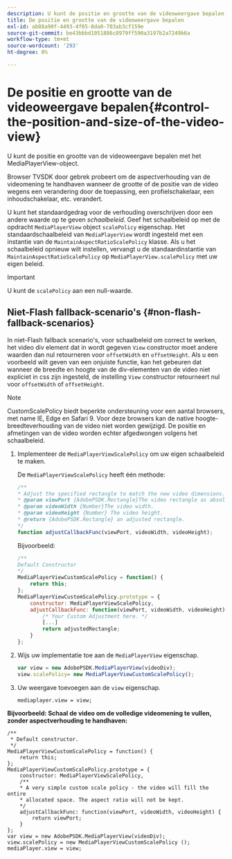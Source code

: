 ```yaml
---
description: U kunt de positie en grootte van de videoweergave bepalen met het MediaPlayerView-object.
title: De positie en grootte van de videoweergave bepalen
exl-id: ab88a90f-4493-4f05-8da0-703ab3cf159e
source-git-commit: be43bbbd1051886c8979ff590a3197b2a7249b6a
workflow-type: tm+mt
source-wordcount: '293'
ht-degree: 0%

---
```


# De positie en grootte van de videoweergave bepalen{#control-the-position-and-size-of-the-video-view}

U kunt de positie en grootte van de videoweergave bepalen met het MediaPlayerView-object.

Browser TVSDK door gebrek probeert om de aspectverhouding van de videomening te handhaven wanneer de grootte of de positie van de video wegens een verandering door de toepassing, een profielschakelaar, een inhoudschakelaar, etc. verandert.

U kunt het standaardgedrag voor de verhouding overschrijven door een andere waarde op te geven *schaalbeleid*. Geef het schaalbeleid op met de opdracht `MediaPlayerView` object `scalePolicy` eigenschap. Het standaardschaalbeleid van `MediaPlayerView` wordt ingesteld met een instantie van de `MaintainAspectRatioScalePolicy` klasse. Als u het schaalbeleid opnieuw wilt instellen, vervangt u de standaardinstantie van `MaintainAspectRatioScalePolicy` op `MediaPlayerView.scalePolicy` met uw eigen beleid.

>[!IMPORTANT]
>
>U kunt de `scalePolicy` aan een null-waarde.

## Niet-Flash fallback-scenario&#39;s {#non-flash-fallback-scenarios}

In niet-Flash fallback scenario&#39;s, voor schaalbeleid om correct te werken, het video div element dat in wordt gegeven `View` constructor moet andere waarden dan nul retourneren voor `offsetWidth` en `offsetHeight`. Als u een voorbeeld wilt geven van een onjuiste functie, kan het gebeuren dat wanneer de breedte en hoogte van de div-elementen van de video niet expliciet in css zijn ingesteld, de instelling `View` constructor retourneert nul voor `offsetWidth` of `offsetHeight`.

>[!NOTE]
>
>CustomScalePolicy biedt beperkte ondersteuning voor een aantal browsers, met name IE, Edge en Safari 9. Voor deze browsers kan de native hoogte-breedteverhouding van de video niet worden gewijzigd. De positie en afmetingen van de video worden echter afgedwongen volgens het schaalbeleid.

1. Implementeer de `MediaPlayerViewScalePolicy` om uw eigen schaalbeleid te maken.

   De `MediaPlayerViewScalePolicy` heeft één methode:

   ```js
   /** 
   * Adjust the specified rectangle to match the new video dimensions. 
   * @param viewPort {AdobePSDK.Rectangle}The video rectangle as absolute position. 
   * @param videoWidth {Number}The video width. 
   * @param videoHeight {Number} The video height. 
   * @return {AdobePSDK.Rectangle} an adjusted rectangle. 
   */ 
   function adjustCallbackFunc(viewPort, videoWidth, videoHeight);
   ```

   Bijvoorbeeld:

   ```js
   /** 
   Default Constructor 
   */ 
   MediaPlayerViewCustomScalePolicy = function() { 
       return this; 
   }; 
   MediaPlayerViewCustomScalePolicy.prototype = { 
       constructor: MediaPlayerViewScalePolicy, 
       adjustCallbackFunc: function(viewPort, videoWidth, videoHeight) { 
           /* Your Custom Adjustment here. */ 
           [...] 
           return adjustedRectangle; 
       } 
   };
   ```

1. Wijs uw implementatie toe aan de `MediaPlayerView` eigenschap.

   ```js
   var view = new AdobePSDK.MediaPlayerView(videoDiv); 
   view.scalePolicy= new MediaPlayerViewCustomScalePolicy();
   ```

1. Uw weergave toevoegen aan de `view` eigenschap.

   ```
   mediaplayer.view = view;
   ```

<!--<a id="example_ABCD79AE29DB4A668F9A8B729FE44AF9"></a>-->

**Bijvoorbeeld: Schaal de video om de volledige videomening te vullen, zonder aspectverhouding te handhaven:**

```
/** 
 * Default constructor. 
 */ 
MediaPlayerViewCustomScalePolicy = function() { 
    return this; 
}; 
MediaPlayerViewCustomScalePolicy.prototype = { 
    constructor: MediaPlayerViewScalePolicy, 
    /** 
    * A very simple custom scale policy - the video will fill the entire 
    * allocated space. The aspect ratio will not be kept. 
    */ 
    adjustCallbackFunc: function(viewPort, videoWidth, videoHeight) { 
        return viewPort; 
    } 
}; 
var view = new AdobePSDK.MediaPlayerView(videoDiv); 
view.scalePolicy = new MediaPlayerViewCustomScalePolicy (); 
mediaPlayer.view = view;
```
